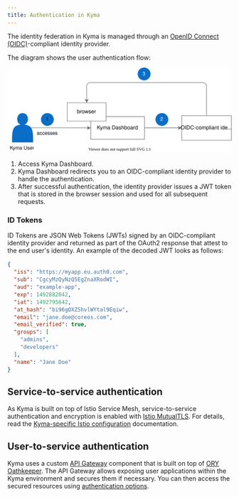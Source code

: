 ```yaml
---
title: Authentication in Kyma
---
```


The identity federation in Kyma is managed through an [OpenID Connect (OIDC)](https://openid.net/connect/)-compliant identity provider.

The diagram shows the user authentication flow:

![Authentication diagram](./assets/all-authentication-diagram.svg)

1. Access Kyma Dashboard.
2. Kyma Dashboard redirects you to an OIDC-compliant identity provider to handle the authentication.
3. After successful authentication, the identity provider issues a JWT token that is stored in the browser session and used for all subsequent requests.

### ID Tokens

 ID Tokens are JSON Web Tokens (JWTs) signed by an OIDC-compliant identity provider and returned as part of the OAuth2 response that attest to the end user's identity.
 An example of the decoded JWT looks as follows:

```json
{
  "iss": "https://myapp.eu.auth0.com",
  "sub": "CgcyMzQyNzQ5EgZnaXRodWI",
  "aud": "example-app",
  "exp": 1492882042,
  "iat": 1492795642,
  "at_hash": "bi96gOXZShvlWYtal9Eqiw",
  "email": "jane.doe@coreos.com",
  "email_verified": true,
  "groups": [
    "admins",
    "developers"
  ],
  "name": "Jane Doe"
}
```

## Service-to-service authentication

As Kyma is built on top of Istio Service Mesh, service-to-service authentication and encryption is enabled with [Istio MutualTLS](https://istio.io/latest/docs/concepts/security/#mutual-tls-authentication). For details, read the [Kyma-specific Istio configuration](../../01-overview/service-mesh/smsh-02-default-istio-setup-in-kyma.md#kyma-specific-configuration) documentation.

## User-to-service authentication

Kyma uses a custom [API Gateway](../../01-overview/api-exposure/apix-01-api-gateway.md) component that is built on top of [ORY Oathkeeper](https://www.ory.sh/oathkeeper/docs/). The API Gateway allows exposing user applications within the Kyma environment and secures them if necessary. You can then access the secured resources using [authentication options](../../05-technical-reference/00-architecture/apix-01-architecture-apigateway.md#request-flow).
